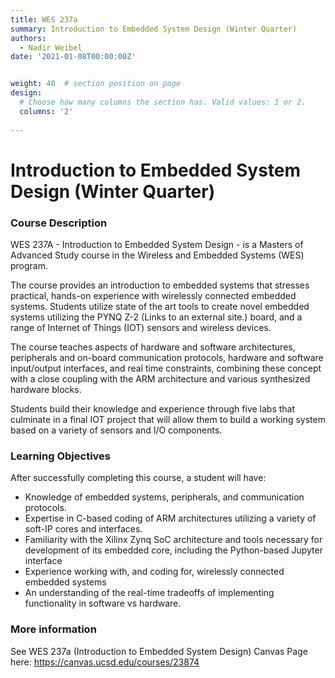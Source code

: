 ```yaml
---
title: WES 237a
summary: Introduction to Embedded System Design (Winter Quarter)
authors: 
  - Nadir Weibel
date: '2021-01-08T00:00:00Z'


weight: 40  # section position on page
design:
  # Choose how many columns the section has. Valid values: 1 or 2.
  columns: '2'
  
---
```

# Introduction to Embedded System Design (Winter Quarter)

### Course Description
WES 237A - Introduction to Embedded System Design - is a Masters of Advanced Study course in the Wireless and Embedded Systems (WES) program.

The course provides an introduction to embedded systems that stresses practical, hands-on experience with wirelessly connected embedded systems. Students utilize state of the art tools to create novel embedded systems utilizing the PYNQ Z-2 (Links to an external site.) board, and a range of Internet of Things (IOT) sensors and wireless devices.

The course teaches aspects of hardware and software architectures, peripherals and on-board communication protocols, hardware and software input/output interfaces, and real time constraints, combining these concept with a close coupling with the ARM architecture and various synthesized hardware blocks.

Students  build their knowledge and experience through five labs that culminate in a final IOT project that will allow them to build a working system based on a variety of sensors and I/O components.

 
### Learning Objectives
After successfully completing this course, a student will have:

- Knowledge of embedded systems, peripherals, and communication protocols.
- Expertise in C-based coding of ARM architectures utilizing a variety of soft-IP cores and interfaces.
- Familiarity with the Xilinx Zynq SoC architecture and tools necessary for development of its embedded core, including the Python-based Jupyter interface
- Experience working with, and coding for, wirelessly connected embedded systems
- An understanding of the real-time tradeoffs of implementing functionality in software vs hardware.

### More information
See WES 237a (Introduction to Embedded System Design) Canvas Page here: https://canvas.ucsd.edu/courses/23874
